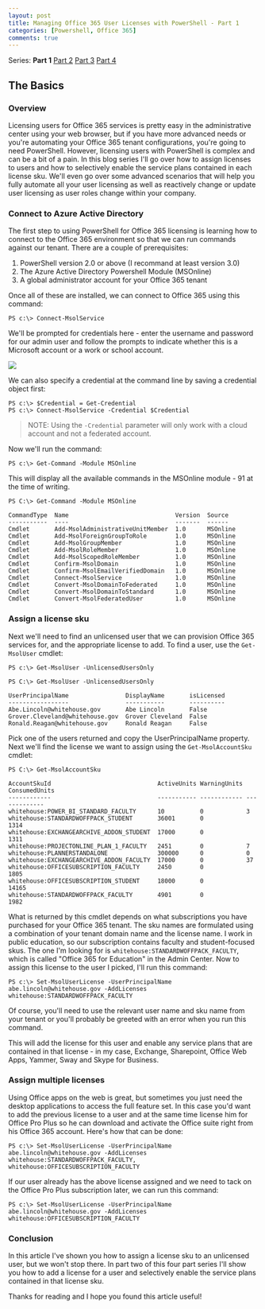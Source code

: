 ```yaml
---
layout: post
title: Managing Office 365 User Licenses with PowerShell - Part 1
categories: [Powershell, Office 365]
comments: true
---
```


[Part1]: /2016/Office-365-Licensing_1/
[Part2]: /2016/Office-365-Licensing_2/
[Part3]: /2016/Office-365-Licensing_3/
[Part4]: /2016/Office-365-Licensing_4/
[Login]: /assets/media/ConnectMsolServiceCredPrompt.png

Series: **Part 1** [Part 2][Part2] [Part 3][Part3] [Part 4][Part4]

## The Basics

### Overview
Licensing users for Office 365 services is pretty easy in the administrative center using your web browser, but if you have more advanced needs or you're automating your Office 365 tenant configurations, you're going to need PowerShell. However, licensing users with PowerShell is complex and can be a bit of a pain. In this blog series I'll go over how to assign licenses to users and how to selectively enable the service plans contained in each license sku. We'll even go over some advanced scenarios that will help you fully automate all your user licensing as well as reactively change or update user licensing as user roles change within your company.

### Connect to Azure Active Directory
The first step to using PowerShell for Office 365 licensing is learning how to connect to the Office 365 environment so that we can run commands against our tenant. There are a couple of prerequisites:

1. PowerShell version 2.0 or above (I recommand at least version 3.0)
2. The Azure Active Directory Powershell Module (MSOnline)
3. A global administrator account for your Office 365 tenant

Once all of these are installed, we can connect to Office 365 using this command:

``` console
PS c:\> Connect-MsolService
```

We'll be prompted for credentials here - enter the username and password for our admin user and follow the prompts to indicate whether this is a Microsoft account or a work or school account.

![][Login]

We can also specify a credential at the command line by saving a credential object first:

``` console
PS c:\> $Credential = Get-Credential
PS c:\> Connect-MsolService -Credential $Credential
```

> NOTE: Using the `-Credential` parameter will only work with a cloud account and not a federated account.

Now we'll run the command:

``` console
PS c:\> Get-Command -Module MSOnline
```

This will display all the available commands in the MSOnline module - 91 at the time of writing.

``` console
PS C:\> Get-Command -Module MSOnline

CommandType  Name                              Version  Source
-----------  ----                              -------  ------
Cmdlet       Add-MsolAdministrativeUnitMember  1.0      MSOnline
Cmdlet       Add-MsolForeignGroupToRole        1.0      MSOnline
Cmdlet       Add-MsolGroupMember               1.0      MSOnline
Cmdlet       Add-MsolRoleMember                1.0      MSOnline
Cmdlet       Add-MsolScopedRoleMember          1.0      MSOnline
Cmdlet       Confirm-MsolDomain                1.0      MSOnline
Cmdlet       Confirm-MsolEmailVerifiedDomain   1.0      MSOnline
Cmdlet       Connect-MsolService               1.0      MSOnline
Cmdlet       Convert-MsolDomainToFederated     1.0      MSOnline
Cmdlet       Convert-MsolDomainToStandard      1.0      MSOnline
Cmdlet       Convert-MsolFederatedUser         1.0      MSOnline
```

### Assign a license sku
Next we'll need to find an unlicensed user that we can provision Office 365 services for, and the appropriate license to add. To find a user, use the `Get-MsolUser` cmdlet:

``` console
PS c:\> Get-MsolUser -UnlicensedUsersOnly
```

``` console
PS C:\> Get-MsolUser -UnlicensedUsersOnly

UserPrincipalName                DisplayName       isLicensed
-----------------                -----------       ----------
Abe.Lincoln@whitehouse.gov       Abe Lincoln       False
Grover.Cleveland@whitehouse.gov  Grover Cleveland  False
Ronald.Reagan@whitehouse.gov     Ronald Reagan     False
```

Pick one of the users returned and copy the UserPrincipalName property. Next we'll find the license we want to assign using the `Get-MsolAccountSku` cmdlet:

``` console
PS C:\> Get-MsolAccountSku

AccountSkuId                              ActiveUnits WarningUnits ConsumedUnits
------------                              ----------- ------------ -------------
whitehouse:POWER_BI_STANDARD_FACULTY      10          0            3
whitehouse:STANDARDWOFFPACK_STUDENT       36001       0            1314
whitehouse:EXCHANGEARCHIVE_ADDON_STUDENT  17000       0            1311
whitehouse:PROJECTONLINE_PLAN_1_FACULTY   2451        0            7
whitehouse:PLANNERSTANDALONE              300000      0            0
whitehouse:EXCHANGEARCHIVE_ADDON_FACULTY  17000       0            37
whitehouse:OFFICESUBSCRIPTION_FACULTY     2450        0            1805
whitehouse:OFFICESUBSCRIPTION_STUDENT     18000       0            14165
whitehouse:STANDARDWOFFPACK_FACULTY       4901        0            1982
```

What is returned by this cmdlet depends on what subscriptions you have purchased for your Office 365 tenant. The sku names are formulated using a combination of your tenant domain name and the license name. I work in public education, so our subscription contains faculty and student-focused skus. The one I'm looking for is `whitehouse:STANDARDWOFFPACK_FACULTY`, which is called "Office 365 for Education" in the Admin Center. Now to assign this license to the user I picked, I'll run this command:

``` console
PS c:\> Set-MsolUserLicense -UserPrincipalName abe.lincoln@whitehouse.gov -AddLicenses whitehouse:STANDARDWOFFPACK_FACULTY
```

Of course, you'll need to use the relevant user name and sku name from your tenant or you'll probably be greeted with an error when you run this command.

This will add the license for this user and enable any service plans that are contained in that license - in my case, Exchange, Sharepoint, Office Web Apps, Yammer, Sway and Skype for Business.

### Assign multiple licenses

Using Office apps on the web is great, but sometimes you just need the desktop applications to access the full feature set. In this case you'd want to add the previous license to a user and at the same time license him for Office Pro Plus so he can download and activate the Office suite right from his Office 365 account. Here's how that can be done:

``` console
PS c:\> Set-MsolUserLicense -UserPrincipalName abe.lincoln@whitehouse.gov -AddLicenses whitehouse:STANDARDWOFFPACK_FACULTY, whitehouse:OFFICESUBSCRIPTION_FACULTY
```

If our user already has the above license assigned and we need to tack on the Office Pro Plus subscription later, we can run this command:

``` console
PS c:\> Set-MsolUserLicense -UserPrincipalName abe.lincoln@whitehouse.gov -AddLicenses whitehouse:OFFICESUBSCRIPTION_FACULTY
```

### Conclusion
In this article I've shown you how to assign a license sku to an unlicensed user, but we won't stop there. In part two of this four part series I'll show you how to add a license for a user and selectively enable the service plans contained in that license sku.

Thanks for reading and I hope you found this article useful!
